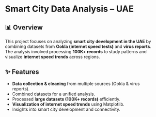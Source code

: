 # Smart City Data Analysis – UAE

## 📊 Overview
This project focuses on analyzing **smart city development in the UAE** by combining datasets from **Ookla (internet speed tests)** and **virus reports**.  
The analysis involved processing **100K+ records** to study patterns and visualize **internet speed trends** across regions.  

## ✨ Features
- **Data collection & cleaning** from multiple sources (Ookla & virus reports).  
- Combined datasets for a unified analysis.  
- Processed **large datasets (100K+ records)** efficiently.  
- **Visualization of internet speed trends** using Matplotlib.  
- Insights into smart city development and connectivity.  
